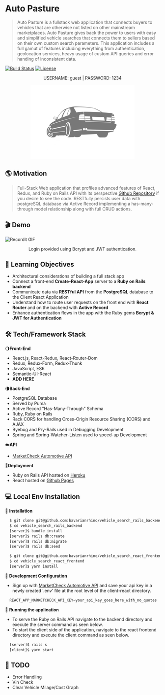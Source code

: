 # Auto Pasture

> Auto Pasture is a fullstack web application that connects buyers to vehicles that are otherwise not listed on other mainstream marketplaces. Auto Pasture gives back the power to users with easy and simplified vehicle searches that connects them to sellers based on their own custom search parameters. This application includes a full gamut of features including everything from authentication, geolocation services, heavy usage of custom API queries and error handing of inconsistent data.

[![Build Status](http://img.shields.io/travis/badges/badgerbadgerbadger.svg?style=flat-square)](https://travis-ci.org/badges/badgerbadgerbadger) [![License](http://img.shields.io/:license-mit-blue.svg?style=flat-square)](http://badges.mit-license.org) 

<div align="center">
  <p>USERNAME: guest | PASSWORD: 1234</p>
  <a href="https://bavarianrhino.github.io/vehicle_search_react_frontend/"><img src="/src/Images/e34greylogoReadMe.png" title="AutoPasture" alt="AutoPasture"></a>
</div>

## 🌎 Motivation
>Full-Stack Web application that profiles advanced features of React, Redux, and Ruby on Rails API with its perspective [Github Repository](https://github.com/bavarianrhino/vehicle_search_rails_backend) if you desire to see the code. RESTfully persists user data with postgreSQL database via Active Record implementing a has-many-through model relationship along with full CRUD actions.


## 🎬 Demo
![Recordit GIF](https://recordit.co/eqfPPP3cXW.gif)
<div align="center">
    <p>Login provided using Bcrypt and JWT authentication.</p>
</div>


## 🔬 Learning Objectives
* Architectural considerations of building a full stack app
* Connect a front-end <b>Create-React-App</b> server to a <b>Ruby on Rails backend</b>
* Communicate data via <b>RESTful API</b> from the <b>PostgreSQL</b> database to the Client React Application
* Understand how to route user requests on the front end with <b>React Router</b> and on the backend with <b>Active Record</b>
* Enhance authentication flows in the app with the Ruby gems <b>Bcrypt & JWT for Authentication</b>
<!-- * Build reusable user inputs with <b>Redux Form</b>, complete with navigation -->
<!-- * Handle credit cards and receive payments from users with <b>Stripe</b> -->
<!-- * Engage users with automated <b>emails</b> -->
<!-- * Separate production and development resources with advanced <b>API key handling techniques</b> -->
<!-- * Educate users on how to use the app with custom build landing pages -->


## 🛠 Tech/Framework Stack
🌖<b>Front-End</b>
- React.js, React-Redux, React-Router-Dom
- Redux, Redux-Form, Redux-Thunk
- JavaScript, ES6
- Semantic-UI-React
- ****ADD HERE****

🌘<b>Back-End</b>
- PostgreSQL Database
- Served by Puma
- Active Record "Has-Many-Through" Schema
- Ruby, Ruby on Rails
- Rack CORS for handling Cross-Origin Resource Sharing (CORS) and AJAX
- Byebug and Pry-Rails used in Debugging Development
- Spring and Spring-Watcher-Listen used to speed-up Development

☁️<b>API</b>
- [MarketCheck Automotive API](https://www.marketcheck.com/automotive)
  
🚀<b>Deployment</b>
- Ruby on Rails API hosted on [Heroku](https://autopasture.herokuapp.com/users)
- React hosted on [Github Pages](https://bavarianrhino.github.io/vehicle_search_react_frontend/#/login)


## 💻 Local Env Installation

🔨 <b>Installation</b>
```zsh
  $ git clone git@github.com:bavarianrhino/vehicle_search_rails_backend.git
  $ cd vehicle_search_rails_backend
  [server]$ bundle install
  [server]$ rails db:create
  [server]$ rails db:migrate
  [server]$ rails db:seed
```
```zsh
  $ git clone git@github.com:bavarianrhino/vehicle_search_react_frontend.git
  $ cd vehicle_search_react_frontend
  [server]$ yarn install
```
🔨 <b>Development Configuration</b>
- Sign up with [MarketCheck Automotive API](https://www.marketcheck.com/automotive) and save your api key in a newly created '.env' file at the root level of the client-react directory.
```javascript
  REACT_APP_MARKETCHECK_API_KEY=your_api_key_goes_here_with_no_quotes
```

🔨 <b>Running the application</b>

- To serve the Ruby on Rails API navigate to the backend directory and execute the server command as seen below.
- To start the client side of the application, navigate to the react frontend directory and execute the client command as seen below.
```zsh
  [server]$ rails s
  [client]$ yarn start
```

## 🚧 TODO
- Error Handling
- Vin Check
- Clear Vehicle Milage/Cost Graph


<!-- ## 🛠 Tech Stack

- [GatsbyJS](https://www.gatsbyjs.org/) - Static site generation built on React and GraphQL
- [Emotion](https://emotion.sh/docs/introduction) - CSS in JS
- [FontAwesome](https://fontawesome.com/) - Social link icons
- [Netlify](https://www.netlify.com/) - Hosting and continuous deployment

## 🗺 Site Map

    /
    /landing

1. [Home](https:///)
1. [Login](https://) -->




<!-- Search for new and used cars being sold near you! Use filters to narrow down desired vehicle by distance, year, make and model. Built with React, Redux and Semantic UI. Built on top of a Ruby on Rails back end. Go [Here](https://github.com/bavarianrhino/vehicle_search_rails_backend) if you wish to view the repository for the Rails back end.
>A large feedback-collection app. This mega app includes the full gamut of features, including everything from authentication to email handling. The app can be used to send mass emails to a big list of users for the purpose of collecting feedback. -->


<!-- <div align="center">
    <img width="640px" src="client/src/media/imgs/readme_workflow1.gif">
    <p>Add and purchase credits through secure Stripe Gateway</p>
</div>
<div align="center">
    <img width="640px" src="client/src/media/imgs/readme_workflow2.gif">
    <p>Send survey with form validation and persist response via webhooks</p>
</div> -->






<!-- # Auto Pasture React Frontend

<a href="https://www.autopasture.com"><img src="/src/Images/e34greylogoReadMe.png" title="AutoPasture" alt="AutoPasture"></a>

[![Build Status](http://img.shields.io/travis/badges/badgerbadgerbadger.svg?style=flat-square)](https://travis-ci.org/badges/badgerbadgerbadger) [![License](http://img.shields.io/:license-mit-blue.svg?style=flat-square)](http://badges.mit-license.org) 

> Search for new and used cars being sold near you! Use filters to narrow down desired vehicle by distance, year, make and model. Built with React, Redux and Semantic UI. Built on top of a Ruby on Rails back end. Go [Here](https://github.com/bavarianrhino/vehicle_search_rails_backend) if you wish to view the repository for the Rails back end.

![Recordit GIF](https://recordit.co/eqfPPP3cXW)
![Recordit GIF](https://recordit.co/eqfPPP3cXW.gif) -->

<!-- [![FVCproductions](https://avatars1.githubusercontent.com/u/4284691?v=3&s=200)](http://fvcproductions.com) -->
<!-- ***INSERT GRAPHIC HERE (include hyperlink in image)*** -->



<!-- > include terms/tags that can be searched -->

<!-- **Badges will go here**

- build status
- issues (waffle.io maybe)
- devDependencies
- npm package
- coverage
- slack
- downloads
- gitter chat
- license
- etc. -->

<!-- [![Build Status](http://img.shields.io/travis/badges/badgerbadgerbadger.svg?style=flat-square)](https://travis-ci.org/badges/badgerbadgerbadger) [![License](http://img.shields.io/:license-mit-blue.svg?style=flat-square)](http://badges.mit-license.org)  -->
<!-- [![Dependency Status](http://img.shields.io/gemnasium/badges/badgerbadgerbadger.svg?style=flat-square)](https://gemnasium.com/badges/badgerbadgerbadger)  -->
<!-- [![Coverage Status](http://img.shields.io/coveralls/badges/badgerbadgerbadger.svg?style=flat-square)](https://coveralls.io/r/badges/badgerbadgerbadger)  -->
<!-- [![Code Climate](http://img.shields.io/codeclimate/github/badges/badgerbadgerbadger.svg?style=flat-square)](https://codeclimate.com/github/badges/badgerbadgerbadger)  -->
<!-- [![Github Issues](http://githubbadges.herokuapp.com/badges/badgerbadgerbadger/issues.svg?style=flat-square)](https://github.com/badges/badgerbadgerbadger/issues)  -->
<!-- [![Pending Pull-Requests](http://githubbadges.herokuapp.com/badges/badgerbadgerbadger/pulls.svg?style=flat-square)](https://github.com/badges/badgerbadgerbadger/pulls)  -->
<!-- [![Gem Version](http://img.shields.io/gem/v/badgerbadgerbadger.svg?style=flat-square)](https://rubygems.org/gems/badgerbadgerbadger)  -->
<!-- [![License](http://img.shields.io/:license-mit-blue.svg?style=flat-square)](http://badges.mit-license.org)  -->
<!-- [![Badges](http://img.shields.io/:badges-9/9-ff6799.svg?style=flat-square)](https://github.com/badges/badgerbadgerbadger) -->

<!-- - For more on these wonderful ~~badgers~~ badges, refer to <a href="http://badges.github.io/badgerbadgerbadger/" target="_blank">`badgerbadgerbadger`</a>. -->

<!-- ***INSERT ANOTHER GRAPHIC HERE*** -->

<!-- <a href="https://www.autopasture.com"><img src="/src/Images/login_search_view.gif" title="AutoPasturLogin" alt="AutoPasturLogin"></a> -->
<!-- <a href="https://www.autopasture.com"><img src="https://recordit.co/eqfPPP3cXW" title="AutoPasturLogin" alt="AutoPasturLogin"></a> -->

<!-- [![INSERT YOUR GRAPHIC HERE](http://i.imgur.com/dt8AUb6.png)]() -->
<!-- login_search_view.gif -->

<!-- - Most people will glance at your `README`, *maybe* star it, and leave -->
<!-- - Ergo, people should understand instantly what your project is about based on your repo -->

<!-- > Tips -->

<!-- - HAVE WHITE SPACE -->
<!-- - MAKE IT PRETTY -->
<!-- - GIFS ARE REALLY COOL -->

<!-- > GIF Tools -->

<!-- - Use <a href="http://recordit.co/" target="_blank">**Recordit**</a> to create quicks screencasts of your desktop and export them as `GIF`s. -->
<!-- - For terminal sessions, there's <a href="https://github.com/chjj/ttystudio" target="_blank">**ttystudio**</a> which also supports exporting `GIF`s. -->

<!-- **Recordit** -->
<!--  -->
<!-- ![Recordit GIF](http://g.recordit.co/iLN6A0vSD8.gif) -->

<!-- **ttystudio** -->

<!-- ![ttystudio GIF](https://raw.githubusercontent.com/chjj/ttystudio/master/img/example.gif) -->

<!-- ---

## Table of Contents (Optional)

> If you're `README` has a lot of info, section headers might be nice.

- [Installation](#installation)
- [Features](#features)
- [Contributing](#contributing)
- [Team](#team)
- [FAQ](#faq)
- [Support](#support)
- [License](#license)


---

## Example (Optional)

```javascript
// code away!

let generateProject = project => {
  let code = [];
  for (let js = 0; js < project.length; js++) {
    code.push(js);
  }
};
```

--- -->

<!-- ## Installation

- All the `code` required to get started
- Images of what it should look like

### Clone

- Clone this repo to your local machine using `https://github.com/fvcproductions/SOMEREPO`

### Setup

- If you want more syntax highlighting, format your code like this:

> update and install this package first

```shell
$ brew update
$ brew install fvcproductions
```

> now install npm and bower packages

```shell
$ npm install
$ bower install
```

- For all the possible languages that support syntax highlithing on GitHub (which is basically all of them), refer <a href="https://github.com/github/linguist/blob/master/lib/linguist/languages.yml" target="_blank">here</a>.

---

## Features
## Usage (Optional)
## Documentation (Optional)
## Tests (Optional)

- Going into more detail on code and technologies used
- I utilized this nifty <a href="https://github.com/adam-p/markdown-here/wiki/Markdown-Cheatsheet" target="_blank">Markdown Cheatsheet</a> for this sample `README`.

---

## Contributing

> To get started...

### Step 1

- **Option 1**
    - 🍴 Fork this repo!

- **Option 2**
    - 👯 Clone this repo to your local machine using `https://github.com/joanaz/HireDot2.git`

### Step 2

- **HACK AWAY!** 🔨🔨🔨

### Step 3

- 🔃 Create a new pull request using <a href="https://github.com/joanaz/HireDot2/compare/" target="_blank">`https://github.com/joanaz/HireDot2/compare/`</a>.

---

## Team

> Or Contributors/People

| <a href="http://fvcproductions.com" target="_blank">**FVCproductions**</a> | <a href="http://fvcproductions.com" target="_blank">**FVCproductions**</a> | <a href="http://fvcproductions.com" target="_blank">**FVCproductions**</a> |
| :---: |:---:| :---:|
| [![FVCproductions](https://avatars1.githubusercontent.com/u/4284691?v=3&s=200)](http://fvcproductions.com)    | [![FVCproductions](https://avatars1.githubusercontent.com/u/4284691?v=3&s=200)](http://fvcproductions.com) | [![FVCproductions](https://avatars1.githubusercontent.com/u/4284691?v=3&s=200)](http://fvcproductions.com)  |
| <a href="http://github.com/fvcproductions" target="_blank">`github.com/fvcproductions`</a> | <a href="http://github.com/fvcproductions" target="_blank">`github.com/fvcproductions`</a> | <a href="http://github.com/fvcproductions" target="_blank">`github.com/fvcproductions`</a> |

- You can just grab their GitHub profile image URL
- You should probably resize their picture using `?s=200` at the end of the image URL.

---

## FAQ

- **How do I do *specifically* so and so?**
    - No problem! Just do this.

---

## Support

Reach out to me at one of the following places!

- Website at <a href="http://fvcproductions.com" target="_blank">`fvcproductions.com`</a>
- Twitter at <a href="http://twitter.com/fvcproductions" target="_blank">`@fvcproductions`</a>
- Insert more social links here.

---

## Donations (Optional)

- You could include a <a href="https://cdn.rawgit.com/gratipay/gratipay-badge/2.3.0/dist/gratipay.png" target="_blank">Gratipay</a> link as well.

[![Support via Gratipay](https://cdn.rawgit.com/gratipay/gratipay-badge/2.3.0/dist/gratipay.png)](https://gratipay.com/fvcproductions/)


---

## License

[![License](http://img.shields.io/:license-mit-blue.svg?style=flat-square)](http://badges.mit-license.org)

- **[MIT license](http://opensource.org/licenses/mit-license.php)**
- Copyright 2015 © <a href="http://fvcproductions.com" target="_blank">FVCproductions</a>. -->